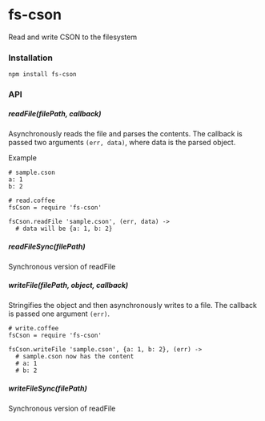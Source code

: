 # fs-cson

Read and write CSON to the filesystem


### Installation

```
npm install fs-cson
```

### API

##### readFile(filePath, callback)

Asynchronously reads the file and parses the contents.
The callback is passed two arguments `(err, data)`, where data is the parsed object.

Example
```
# sample.cson
a: 1
b: 2

# read.coffee
fsCson = require 'fs-cson'

fsCson.readFile 'sample.cson', (err, data) ->
  # data will be {a: 1, b: 2}
```


##### readFileSync(filePath)

Synchronous version of readFile


##### writeFile(filePath, object, callback)

Stringifies the object and then asynchronously writes to a file.
The callback is passed one argument `(err)`.

```
# write.coffee
fsCson = require 'fs-cson'

fsCson.writeFile 'sample.cson', {a: 1, b: 2}, (err) ->
  # sample.cson now has the content
  # a: 1
  # b: 2
```


##### writeFileSync(filePath)

Synchronous version of readFile
